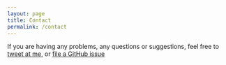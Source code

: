 ```yaml
---
layout: page
title: Contact
permalink: /contact
---
```


If you are having any problems, any questions or suggestions, feel free to [tweet at me](https://www.zhihu.com/people/li-qi-ming-39-49  ), or [file a GitHub issue](https://github.com/lenpaul/lagrange/issues/new)
